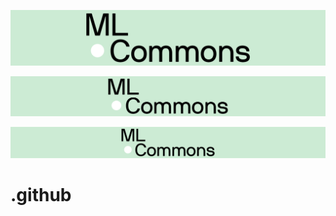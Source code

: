 [![MLCommons](https://github.com/mlcommons/.github/blob/b3af31cf7f9bc697a3a6ea5730cce83aca13c257/images/mlc_black_white_green_background_banner_long.png)](https://mlcommons.org)

[![MLCommons](https://github.com/mlcommons/.github/blob/cdde128ce87d89ec07f385ba96ac7d444a13ff3c/images/mlc_black_white_green_background_banner_longer.png)](https://mlcommons.org)

[![MLCommons](https://github.com/mlcommons/.github/blob/edd5ffd0aeaa526792be386c9d7d2dfc20004b22/images/mlc_black_white_green_background_banner_longer2.png)](https://mlcommons.org)

# .github

